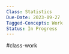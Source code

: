 ```yaml
---
Class: Statistics
Due-Date: 2023-09-27
Tagged-Concepts: Work
Status: In Progress
---
```

#class-work 

